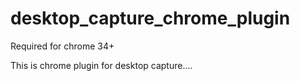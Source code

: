 desktop_capture_chrome_plugin
=============================

Required for chrome 34+

This is chrome plugin for desktop capture....

